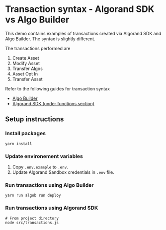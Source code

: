 # Transaction syntax - Algorand SDK vs Algo Builder
This demo contains examples of transactions created via Algorand SDK and Algo Builder. The syntax is slightly different.

The transactions performed are
1. Create Asset
2. Modify Asset
3. Transfer Algos
4. Asset Opt In
5. Transfer Asset

Refer to the following guides for transaction syntax

- [Algo Builder](https://algobuilder.dev/guide/execute-transaction.html)
- [Algorand SDK (under functions section)](https://algorand.github.io/js-algorand-sdk/modules.html)

## Setup instructions

### Install packages
```
yarn install
```

### Update environement variables
1. Copy `.env.example` to `.env`.
2. Update Algorand Sandbox credentials in `.env` file.

### Run transactions using Algo Builder
```
yarn run algob run deploy
```

### Run transactions using Algorand SDK
```
# From project directory
node src/transactions.js
```
